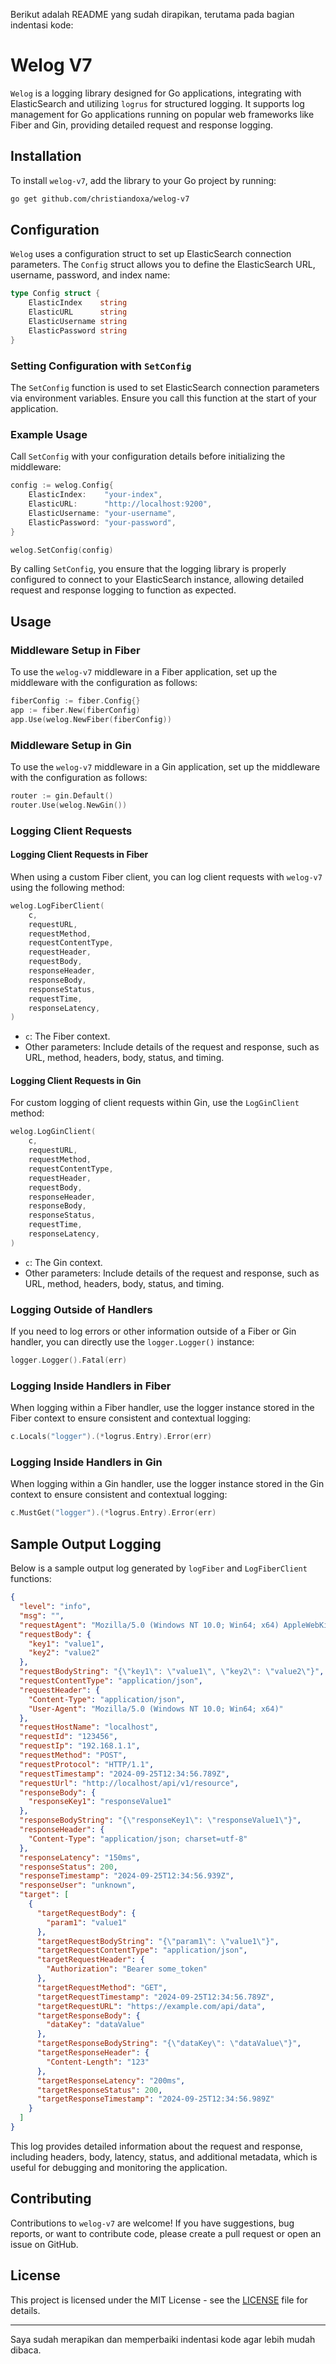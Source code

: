 Berikut adalah README yang sudah dirapikan, terutama pada bagian indentasi kode:

# Welog V7

`Welog` is a logging library designed for Go applications, integrating with ElasticSearch and utilizing `logrus` for structured logging. It supports log management for Go applications running on popular web frameworks like Fiber and Gin, providing detailed request and response logging.

## Installation

To install `welog-v7`, add the library to your Go project by running:

```bash
go get github.com/christiandoxa/welog-v7
```

## Configuration

`Welog` uses a configuration struct to set up ElasticSearch connection parameters. The `Config` struct allows you to define the ElasticSearch URL, username, password, and index name:

```go
type Config struct {
    ElasticIndex    string
    ElasticURL      string
    ElasticUsername string
    ElasticPassword string
}
```

### Setting Configuration with `SetConfig`

The `SetConfig` function is used to set ElasticSearch connection parameters via environment variables. Ensure you call this function at the start of your application.

### Example Usage

Call `SetConfig` with your configuration details before initializing the middleware:

```go
config := welog.Config{
    ElasticIndex:    "your-index",
    ElasticURL:      "http://localhost:9200",
    ElasticUsername: "your-username",
    ElasticPassword: "your-password",
}

welog.SetConfig(config)
```

By calling `SetConfig`, you ensure that the logging library is properly configured to connect to your ElasticSearch instance, allowing detailed request and response logging to function as expected.

## Usage

### Middleware Setup in Fiber

To use the `welog-v7` middleware in a Fiber application, set up the middleware with the configuration as follows:

```go
fiberConfig := fiber.Config{}
app := fiber.New(fiberConfig)
app.Use(welog.NewFiber(fiberConfig))
```

### Middleware Setup in Gin

To use the `welog-v7` middleware in a Gin application, set up the middleware with the configuration as follows:

```go
router := gin.Default()
router.Use(welog.NewGin())
```

### Logging Client Requests

#### Logging Client Requests in Fiber

When using a custom Fiber client, you can log client requests with `welog-v7` using the following method:

```go
welog.LogFiberClient(
    c,
    requestURL,
    requestMethod,
    requestContentType,
    requestHeader,
    requestBody,
    responseHeader,
    responseBody,
    responseStatus,
    requestTime,
    responseLatency,
)
```

- `c`: The Fiber context.
- Other parameters: Include details of the request and response, such as URL, method, headers, body, status, and timing.

#### Logging Client Requests in Gin

For custom logging of client requests within Gin, use the `LogGinClient` method:

```go
welog.LogGinClient(
    c,
    requestURL,
    requestMethod,
    requestContentType,
    requestHeader,
    requestBody,
    responseHeader,
    responseBody,
    responseStatus,
    requestTime,
    responseLatency,
)
```

- `c`: The Gin context.
- Other parameters: Include details of the request and response, such as URL, method, headers, body, status, and timing.

### Logging Outside of Handlers

If you need to log errors or other information outside of a Fiber or Gin handler, you can directly use the `logger.Logger()` instance:

```go
logger.Logger().Fatal(err)
```

### Logging Inside Handlers in Fiber

When logging within a Fiber handler, use the logger instance stored in the Fiber context to ensure consistent and contextual logging:

```go
c.Locals("logger").(*logrus.Entry).Error(err)
```

### Logging Inside Handlers in Gin

When logging within a Gin handler, use the logger instance stored in the Gin context to ensure consistent and contextual logging:

```go
c.MustGet("logger").(*logrus.Entry).Error(err)
```

## Sample Output Logging

Below is a sample output log generated by `logFiber` and `LogFiberClient` functions:

```json
{
  "level": "info",
  "msg": "",
  "requestAgent": "Mozilla/5.0 (Windows NT 10.0; Win64; x64) AppleWebKit/537.36 (KHTML, like Gecko) Chrome/91.0.4472.124 Safari/537.36",
  "requestBody": {
    "key1": "value1",
    "key2": "value2"
  },
  "requestBodyString": "{\"key1\": \"value1\", \"key2\": \"value2\"}",
  "requestContentType": "application/json",
  "requestHeader": {
    "Content-Type": "application/json",
    "User-Agent": "Mozilla/5.0 (Windows NT 10.0; Win64; x64)"
  },
  "requestHostName": "localhost",
  "requestId": "123456",
  "requestIp": "192.168.1.1",
  "requestMethod": "POST",
  "requestProtocol": "HTTP/1.1",
  "requestTimestamp": "2024-09-25T12:34:56.789Z",
  "requestUrl": "http://localhost/api/v1/resource",
  "responseBody": {
    "responseKey1": "responseValue1"
  },
  "responseBodyString": "{\"responseKey1\": \"responseValue1\"}",
  "responseHeader": {
    "Content-Type": "application/json; charset=utf-8"
  },
  "responseLatency": "150ms",
  "responseStatus": 200,
  "responseTimestamp": "2024-09-25T12:34:56.939Z",
  "responseUser": "unknown",
  "target": [
    {
      "targetRequestBody": {
        "param1": "value1"
      },
      "targetRequestBodyString": "{\"param1\": \"value1\"}",
      "targetRequestContentType": "application/json",
      "targetRequestHeader": {
        "Authorization": "Bearer some_token"
      },
      "targetRequestMethod": "GET",
      "targetRequestTimestamp": "2024-09-25T12:34:56.789Z",
      "targetRequestURL": "https://example.com/api/data",
      "targetResponseBody": {
        "dataKey": "dataValue"
      },
      "targetResponseBodyString": "{\"dataKey\": \"dataValue\"}",
      "targetResponseHeader": {
        "Content-Length": "123"
      },
      "targetResponseLatency": "200ms",
      "targetResponseStatus": 200,
      "targetResponseTimestamp": "2024-09-25T12:34:56.989Z"
    }
  ]
}
```

This log provides detailed information about the request and response, including headers, body, latency, status, and additional metadata, which is useful for debugging and monitoring the application.

## Contributing

Contributions to `welog-v7` are welcome! If you have suggestions, bug reports, or want to contribute code, please create a pull request or open an issue on GitHub.

## License

This project is licensed under the MIT License - see the [LICENSE](LICENSE) file for details.

---

Saya sudah merapikan dan memperbaiki indentasi kode agar lebih mudah dibaca.
